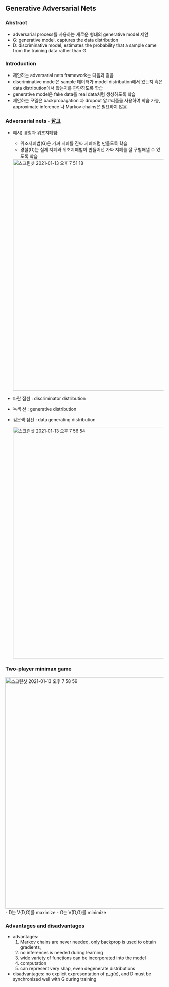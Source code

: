 ## Generative Adversarial Nets

### Abstract
- adversarial process를 사용하는 새로운 형태의 generative model 제안
- G: generative model, captures the data distribution
- D: discriminative model, estimates the probability that a sample came from the training data rather than G

### Introduction
- 제안하는 adversarial nets framework는 다음과 같음
- discriminative model은 sample 데이터가 model distribution에서 왔는지 혹은 data distribution에서 왔는지를 판단하도록 학습
- generative model은 fake data를 real data처럼 생성하도록 학습
- 제안하는 모델은 backpropagation 과 dropout 알고리즘을 사용하여 학습 가능, approximate inference 나 Markov chains은 필요하지 않음

### Adversarial nets - [참고](https://wegonnamakeit.tistory.com/54)
- 예시) 경찰과 위조지폐범: 
  - 위조지폐범(G)은 가짜 지폐를 진짜 지폐처럼 만들도록 학습
  - 경찰(D)는 실제 지폐와 위조지폐범이 만들어낸 가짜 지폐를 잘 구별해낼 수 있도록 학습

  <img width="736" alt="스크린샷 2021-01-13 오후 7 51 18" src="https://user-images.githubusercontent.com/48814946/104442778-e77da480-55d8-11eb-8ea3-417e6ac38c40.png">

- 파란 점선 : discriminator distribution
- 녹색 선 : generative distribution 
- 검은색 점선 : data generating distribution

  <img width="736" alt="스크린샷 2021-01-13 오후 7 56 54" src="https://user-images.githubusercontent.com/48814946/104443236-81dde800-55d9-11eb-809c-c43659fae3c3.png">

### Two-player minimax game
  <img width="736" alt="스크린샷 2021-01-13 오후 7 58 59" src="https://user-images.githubusercontent.com/48814946/104443483-d41f0900-55d9-11eb-8596-06ebdbcdf657.png">
- D는 V(D,G)를 maximize
- G는 V(D,G)를 minimize

### Advantages and disadvantages
- advantages: 
  1. Markov chains are never needed, only backprop is used to obtain gradients, 
  2. no inferences is needed during learning
  3. wide variety of functions can be incorporated into the model
  4. computation
  5. can represent very shap, even degenerate distributions
- disadvantages: no explicit expresentation of p_g(x), and D must be synchronized well with G during training

